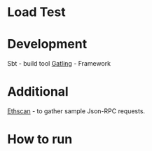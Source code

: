 # Load Test

# Development
Sbt - build tool
[Gatling](https://gatling.io/docs/) - Framework <br>
# Additional
[Ethscan](git@github.com:shazow/ethspam.git) - to gather sample Json-RPC requests. <br>

# How to run

